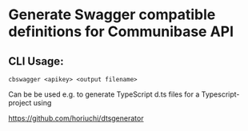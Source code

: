 Generate Swagger compatible definitions for Communibase API
===

CLI Usage:
---

```
cbswagger <apikey> <output filename>

```

Can be be used e.g. to generate TypeScript d.ts files for a Typescript-project using

https://github.com/horiuchi/dtsgenerator  
 